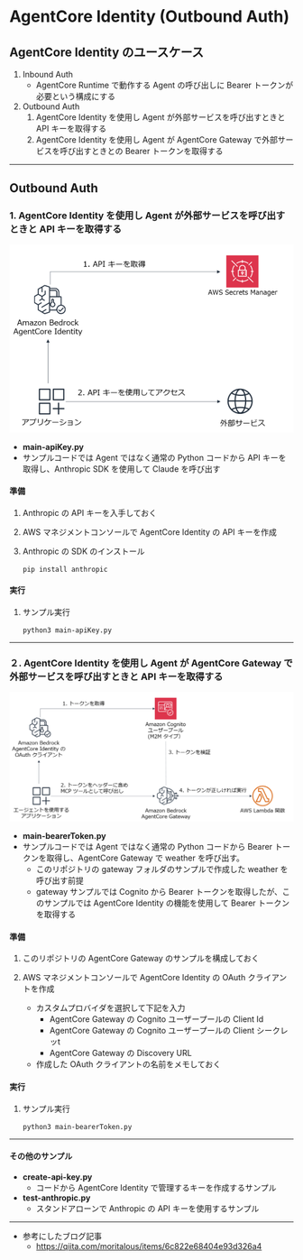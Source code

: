 # AgentCore Identity (Outbound Auth)

## AgentCore Identity のユースケース

1. Inbound Auth
    - AgentCore Runtime で動作する Agent の呼び出しに Bearer トークンが必要という構成にする
2. Outbound Auth
    1. AgentCore Identity を使用し Agent が外部サービスを呼び出すときと API キーを取得する
    2. AgentCore Identity を使用し Agent が AgentCore Gateway で外部サービスを呼び出すときとの Bearer トークンを取得する

---
## Outbound Auth


### 1. AgentCore Identity を使用し Agent が外部サービスを呼び出すときと API キーを取得する

![in1](images/Identity_outbound1.png)

* **main-apiKey.py**
* サンプルコードでは Agent ではなく通常の Python コードから API キーを取得し、Anthropic SDK を使用して Claude を呼び出す

#### 準備

1. Anthropic の API キーを入手しておく

1. AWS マネジメントコンソールで AgentCore Identity の API キーを作成

1. Anthropic の SDK のインストール

    ```
    pip install anthropic
    ```

#### 実行

1. サンプル実行

    ```
    python3 main-apiKey.py
    ```

---

### ２. AgentCore Identity を使用し Agent が AgentCore Gateway で外部サービスを呼び出すときと API キーを取得する

![in2](images/Identity_outbound2.png)

* **main-bearerToken.py**
* サンプルコードでは Agent ではなく通常の Python コードから Bearer トークンを取得し、AgentCore Gateway で weather を呼び出す。
    - このリポジトリの gateway フォルダのサンプルで作成した weather を呼び出す前提
    - gateway サンプルでは Cognito から Bearer トークンを取得したが、このサンプルでは AgentCore Identity の機能を使用して Bearer トークン を取得する

#### 準備

1. このリポジトリの AgentCore Gateway のサンプルを構成しておく

1. AWS マネジメントコンソールで AgentCore Identity の OAuth クライアントを作成
    - カスタムプロバイダを選択して下記を入力 
        - AgentCore Gateway の Cognito ユーザープールの Client Id
        - AgentCore Gateway の Cognito ユーザープールの Client シークレッt 
        - AgentCore Gateway の Discovery URL
    - 作成した OAuth クライアントの名前をメモしておく

#### 実行

1. サンプル実行

    ```
    python3 main-bearerToken.py
    ```

---

#### その他のサンプル

* **create-api-key.py**
    - コードから AgentCore Identity で管理するキーを作成するサンプル
* **test-anthropic.py**
    - スタンドアローンで Anthropic の API キーを使用するサンプル
---
* 参考にしたブログ記事
  - https://qiita.com/moritalous/items/6c822e68404e93d326a4


